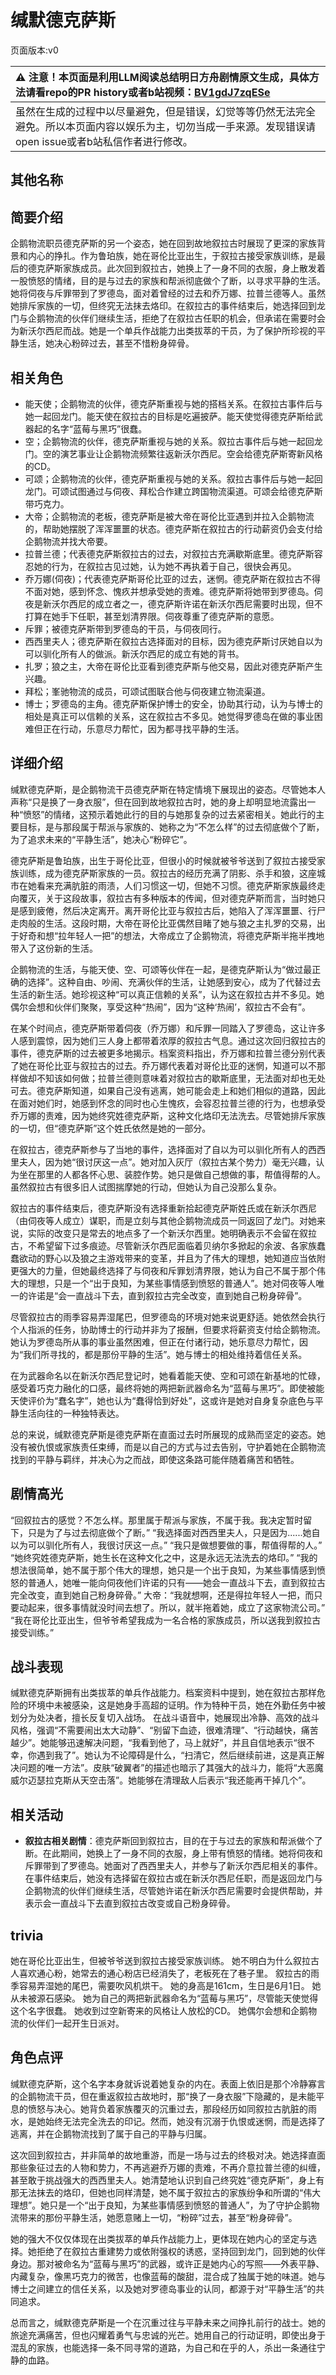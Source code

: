 # 缄默德克萨斯
页面版本:v0
 

| :warning: 注意！本页面是利用LLM阅读总结明日方舟剧情原文生成，具体方法请看repo的PR history或者b站视频：[BV1gdJ7zqESe](https://www.bilibili.com/video/BV1gdJ7zqESe/)         |
|:----------------------------|
| 虽然在生成的过程中以尽量避免，但是错误，幻觉等等仍然无法完全避免。所以本页面内容以娱乐为主，切勿当成一手来源。发现错误请open issue或者b站私信作者进行修改。|



## 其他名称

## 简要介绍
企鹅物流职员德克萨斯的另一个姿态，她在回到故地叙拉古时展现了更深的家族背景和内心的挣扎。作为鲁珀族，她在哥伦比亚出生，于叙拉古接受家族训练，是最后的德克萨斯家族成员。此次回到叙拉古，她换上了一身不同的衣服，身上散发着一股愤怒的情绪，目的是与过去的家族和帮派彻底做个了断，以寻求平静的生活。她将伺夜与斥罪带到了罗德岛，面对着曾经的过去和乔万娜、拉普兰德等人。虽然她排斥家族的一切，但终究无法抹去烙印。在叙拉古的事件结束后，她选择回到龙门与企鹅物流的伙伴们继续生活，拒绝了在叙拉古任职的机会，但承诺在需要时会为新沃尔西尼而战。她是一个单兵作战能力出类拔萃的干员，为了保护所珍视的平静生活，她决心粉碎过去，甚至不惜粉身碎骨。
## 相关角色
-   能天使；企鹅物流的伙伴，德克萨斯重视与她的搭档关系。在叙拉古事件后与她一起回龙门。能天使在叙拉古的目标是吃遍披萨。能天使觉得德克萨斯给武器起的名字“蓝莓与黑巧”很蠢。
-   空；企鹅物流的伙伴，德克萨斯重视与她的关系。叙拉古事件后与她一起回龙门。空的演艺事业让企鹅物流频繁往返新沃尔西尼。空会给德克萨斯寄新风格的CD。
-   可颂；企鹅物流的伙伴，德克萨斯重视与她的关系。叙拉古事件后与她一起回龙门。可颂试图通过与伺夜、拜松合作建立跨国物流渠道。可颂会给德克萨斯带巧克力。
-   大帝；企鹅物流的老板，德克萨斯是被大帝在哥伦比亚遇到并拉入企鹅物流的，帮助她摆脱了浑浑噩噩的状态。德克萨斯在叙拉古的行动薪资仍会支付给企鹅物流并找大帝要。
-   拉普兰德；代表德克萨斯叙拉古的过去，对叙拉古充满歇斯底里。德克萨斯容忍她的行为，在叙拉古见过她，认为她不再执着于自己，很快会再见。
-   乔万娜(伺夜)；代表德克萨斯哥伦比亚的过去，迷惘。德克萨斯在叙拉古不得不面对她，感到怀念、愧疚并想承受她的责难。德克萨斯将她带到罗德岛。伺夜是新沃尔西尼的成立者之一，德克萨斯许诺在新沃尔西尼需要时出现，但不打算在她手下任职，甚至划清界限。伺夜尊重了德克萨斯的意愿。
-   斥罪；被德克萨斯带到罗德岛的干员，与伺夜同行。
-   西西里夫人；德克萨斯在叙拉古选择面对的目标，因为德克萨斯讨厌她自以为可以驯化所有人的做派。新沃尔西尼的成立有她的背书。
-   扎罗；狼之主，大帝在哥伦比亚看到德克萨斯与他交易，因此对德克萨斯产生兴趣。
-   拜松；峯驰物流的成员，可颂试图联合他与伺夜建立物流渠道。
-   博士；罗德岛的主角。德克萨斯保护博士的安全，协助其行动，认为与博士的相处是真正可以信赖的关系，这在叙拉古不多见。她觉得罗德岛在做的事业困难但正在行动，乐意尽力帮忙，因为都寻找平静的生活。
## 详细介绍
缄默德克萨斯，是企鹅物流干员德克萨斯在特定情境下展现出的姿态。尽管她本人声称“只是换了一身衣服”，但在回到故地叙拉古时，她的身上却明显地流露出一种“愤怒”的情绪，这预示着她此行的目的与她那复杂的过去紧密相关。她此行的主要目标，是与那段属于帮派与家族的、她称之为“不怎么样”的过去彻底做个了断，为了追求未来的“平静生活”，她决心“粉碎它”。

德克萨斯是鲁珀族，出生于哥伦比亚，但很小的时候就被爷爷送到了叙拉古接受家族训练，成为德克萨斯家族的一员。叙拉古的经历充满了阴影、杀手和狼，这座城市在她看来充满肮脏的雨渍，人们习惯这一切，但她不习惯。德克萨斯家族最终走向覆灭，关于这段故事，叙拉古有多种版本的传闻，但对德克萨斯而言，当时她只是感到疲倦，然后决定离开。离开哥伦比亚与叙拉古后，她陷入了浑浑噩噩、行尸走肉般的生活。这段时期，大帝在哥伦比亚偶然目睹了她与狼之主扎罗的交易，出于好奇和想“拉年轻人一把”的想法，大帝成立了企鹅物流，将德克萨斯半拖半拽地带入了这份新的生活。

企鹅物流的生活，与能天使、空、可颂等伙伴在一起，是德克萨斯认为“做过最正确的选择”。这种自由、吵闹、充满伙伴的生活，让她感到安心，成为了代替过去生活的新生活。她珍视这种“可以真正信赖的关系”，认为这在叙拉古并不多见。她偶尔会想和伙伴们聚聚，享受这种“热闹”，因为“这种‘热闹’，叙拉古不会有”。

在某个时间点，德克萨斯带着伺夜（乔万娜）和斥罪一同踏入了罗德岛，这让许多人感到震惊，因为她们三人身上都带着浓厚的叙拉古气息。通过这次回归叙拉古的事件，德克萨斯的过去被更多地揭示。档案资料指出，乔万娜和拉普兰德分别代表了她在哥伦比亚与叙拉古的过去。乔万娜代表着对哥伦比亚的迷惘，知道可以不那样做却不知该如何做；拉普兰德则意味着对叙拉古的歇斯底里，无法面对却也无处可去。德克萨斯知道，如果自己没有逃离，她可能会走上和她们相似的道路，因此在面对她们时，她感到怀念的同时也心生愧疚，会容忍拉普兰德的行为，也想承受乔万娜的责难，因为她终究姓德克萨斯，这种文化烙印无法洗去。尽管她排斥家族的一切，但“德克萨斯”这个姓氏依然是她的一部分。

在叙拉古，德克萨斯参与了当地的事件，选择面对了自以为可以驯化所有人的西西里夫人，因为她“很讨厌这一点”。她对加入灰厅（叙拉古某个势力）毫无兴趣，认为坐在那里的人都各怀心思、装腔作势。她只是做自己想做的事，帮值得帮的人。虽然叙拉古有很多旧人试图揣摩她的行动，但她认为自己没那么复杂。

叙拉古的事件结束后，德克萨斯没有选择重新拾起德克萨斯姓氏或在新沃尔西尼（由伺夜等人成立）谋职，而是立刻与其他企鹅物流成员一同返回了龙门。对她来说，实际的改变只是常去的地点多了一个新沃尔西里。她明确表示不会留在叙拉古，不希望留下过多痕迹。尽管新沃尔西尼面临着贝纳尔多掀起的余波、各家族蠢蠢欲动的野心以及狼之主游戏带来的变革，并且为了伟大的理想，她知道应当依附更强大的力量，但她最终选择了与伺夜和斥罪划清界限，她认为自己不属于那个伟大的理想，只是一个“出于良知，为某些事情感到愤怒的普通人”。她对伺夜等人唯一的许诺是“会一直战斗下去，直到叙拉古完全改变，直到她自己粉身碎骨”。

尽管叙拉古的雨季容易弄湿尾巴，但罗德岛的环境对她来说更舒适。她依然会执行个人指派的任务，协助博士的行动并非为了报酬，但要求将薪资支付给企鹅物流。她认为罗德岛所从事的事业虽然困难，但正在付诸行动，她乐意尽力帮忙，因为“我们所寻找的，都是那份平静的生活”。她与博士的相处维持着信任关系。

在为武器命名以在新沃尔西尼登记时，她看着能天使、空和可颂在新基地的忙碌，感受着巧克力融化的口感，最终将她的两把新武器命名为“蓝莓与黑巧”。即使被能天使评价为“蠢名字”，她也认为“蠢得恰到好处”，这或许是她对自身复杂底色与平静生活向往的一种独特表达。

总的来说，缄默德克萨斯是德克萨斯在直面过去时所展现的成熟而坚定的姿态。她没有被仇恨或家族责任束缚，而是以自己的方式与过去告别，守护着她在企鹅物流找到的平静与羁绊，并决心为之而战，即使这条路可能伴随着痛苦和牺牲。
## 剧情高光
“回叙拉古的感觉？不怎么样。那里属于帮派与家族，不属于我。我决定暂时留下，只是为了与过去彻底做个了断。”
“我选择面对西西里夫人，只是因为......她自以为可以驯化所有人，我很讨厌这一点。”
“我只是做想要做的事，帮值得帮的人。”
“她终究姓德克萨斯，她生长在这种文化之中，这是永远无法洗去的烙印。”
“我的想法很简单，她不属于那个伟大的理想，她只是一个出于良知，为某些事情感到愤怒的普通人，她唯一能向伺夜他们许诺的只有——她会一直战斗下去，直到叙拉古完全改变，直到她自己粉身碎骨。”
大帝：“我就想啊，还是得拉年轻人一把，而只要动起来，很多事情就没时间去想了。所以，就半拖着她，成立了这家物流公司。”
“我在哥伦比亚出生，但爷爷希望我成为一名合格的家族成员，所以送我到叙拉古接受训练。”
## 战斗表现
缄默德克萨斯拥有出类拔萃的单兵作战能力。档案资料中提到，她在叙拉古那样危险的环境中未被感染，这是她身手高超的证明。作为特种干员，她在外勤任务中被划分为处决者，擅长反复切入战场。
在战斗语音中，她展现出冷静、高效的战斗风格，强调“不需要闹出太大动静”、“别留下血迹，很难清理”、“行动越快，痛苦越少”。她能够迅速解决问题，“我看到他了，马上就好”，并且自信地表示“很不幸，你遇到我了”。她认为不论障碍是什么，“扫清它，然后继续前进，这是真正解决问题的唯一方法”。皮肤“破翼者”的描述也暗示了其强大的战斗力，能将“大恶魔威尔迈瑟拉克斯从天空击落”。她能够在清理敌人后表示“我还能再干掉几个”。
## 相关活动
-   **叙拉古相关剧情**：德克萨斯回到叙拉古，目的在于与过去的家族和帮派做个了断。在此期间，她换上了一身不同的衣服，身上带有愤怒的情绪。她将伺夜和斥罪带到了罗德岛。她面对了西西里夫人，并参与了新沃尔西尼相关的事件。在事件结束后，她没有选择留在叙拉古或在新沃尔西尼任职，而是返回龙门与企鹅物流的伙伴们继续生活，尽管她许诺在新沃尔西尼需要时会提供帮助，并表示会一直战斗下去直到叙拉古改变或自己粉身碎骨。
## trivia
她在哥伦比亚出生，但被爷爷送到叙拉古接受家族训练。
她不明白为什么叙拉古人喜欢通心粉，她常去的通心粉店已经消失了，老板死在了巷子里。
叙拉古的雨季容易弄湿她的尾巴，需要吹风机烘干。
她的身高是161cm，生日是6月1日。
她从未被源石感染。
她为自己的两把新武器命名为“蓝莓与黑巧”，尽管能天使觉得这个名字很蠢。
她收到过空新寄来的风格让人放松的CD。
她偶尔会想和企鹅物流的伙伴们一起开生日派对。
## 角色点评
缄默德克萨斯，这个名字本身就诉说着她复杂的内在。表面上依旧是那个冷静寡言的企鹅物流干员，但在重返叙拉古故地时，那“换了一身衣服”下隐藏的，是未能平息的愤怒与决心。她背负着家族覆灭的沉重过去，那段经历如同叙拉古肮脏的雨水，是她始终无法完全洗去的印记。然而，她没有沉溺于仇恨或迷惘，而是选择了逃离，并在企鹅物流找到了属于自己的平静与归属。

这次回到叙拉古，并非简单的故地重游，而是一场与过去的终极对决。她选择直面那些象征过去的人物和势力，不再逃避乔万娜的责难，不再介意拉普兰德的纠缠，甚至敢于挑战强大的西西里夫人。她清楚地认识到自己终究姓“德克萨斯”，身上有那无法抹去的烙印，但她也同样清楚，她不属于叙拉古的家族纷争和所谓的“伟大理想”。她只是一个“出于良知，为某些事情感到愤怒的普通人”，为了守护企鹅物流带来的那份平静生活，她愿意赌上一切，“粉碎”过去，甚至“粉身碎骨”。

她的强大不仅仅体现在出类拔萃的单兵作战能力上，更体现在她内心的坚定与选择。她拒绝了在叙拉古重建势力或依附强权的诱惑，坚持回到龙门，回到她的伙伴身边。那对被命名为“蓝莓与黑巧”的武器，或许正是她内心的写照——外表平静、内藏复杂，像黑巧克力的微苦，也像蓝莓的酸甜，混合成了独属于她的味道。她与博士之间建立的信任关系，以及她对罗德岛事业的认同，都源于对“平静生活”的共同追求。

总而言之，缄默德克萨斯是一个在沉重过往与平静未来之间挣扎前行的战士。她的旅途充满痛苦，但也闪耀着勇气与忠诚的光芒。她用自己的行动证明，即使出身于混乱的家族，也能选择一条不同寻常的道路，为自己和在乎的人，杀出一条通往宁静的血路。